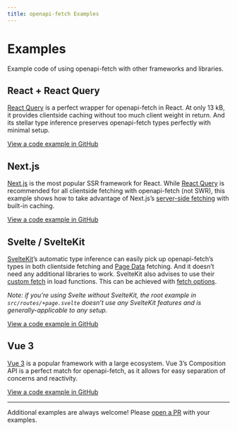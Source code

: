 ```yaml
---
title: openapi-fetch Examples
---
```


# Examples

Example code of using openapi-fetch with other frameworks and libraries.

## React + React Query

[React Query](https://tanstack.com/query/latest) is a perfect wrapper for openapi-fetch in React. At only 13 kB, it provides clientside caching without too much client weight in return. And its stellar type inference preserves openapi-fetch types perfectly with minimal setup.

[View a code example in GitHub](https://github.com/openapi-ts/openapi-typescript/tree/main/packages/openapi-fetch/examples/react-query)

## Next.js

[Next.js](https://nextjs.org/) is the most popular SSR framework for React. While [React Query](#react--react-query) is recommended for all clientside fetching with openapi-fetch (not SWR), this example shows how to take advantage of Next.js’s [server-side fetching](https://nextjs.org/docs/app/building-your-application/data-fetching/fetching-caching-and-revalidating#fetching-data-on-the-server-with-fetch) with built-in caching.

[View a code example in GitHub](https://github.com/openapi-ts/openapi-typescript/tree/main/packages/openapi-fetch/examples/nextjs)

## Svelte / SvelteKit

[SvelteKit](https://kit.svelte.dev)’s automatic type inference can easily pick up openapi-fetch’s types in both clientside fetching and [Page Data](https://kit.svelte.dev/docs/load#page-data) fetching. And it doesn’t need any additional libraries to work. SvelteKit also advises to use their [custom fetch](https://kit.svelte.dev/docs/load#making-fetch-requests) in load functions. This can be achieved with [fetch options](/openapi-fetch/api#fetch-options).

_Note: if you’re using Svelte without SvelteKit, the root example in `src/routes/+page.svelte` doesn’t use any SvelteKit features and is generally-applicable to any setup._

[View a code example in GitHub](https://github.com/openapi-ts/openapi-typescript/tree/main/packages/openapi-fetch/examples/sveltekit)

## Vue 3

[Vue 3](https://vuejs.org/) is a popular framework with a large ecosystem. Vue 3’s Composition API is a perfect match for openapi-fetch, as it allows for easy separation of concerns and reactivity.

[View a code example in GitHub](https://github.com/openapi-ts/openapi-typescript/tree/main/packages/openapi-fetch/examples/vue-3)

---
Additional examples are always welcome! Please [open a PR](https://github.com/openapi-ts/openapi-typescript/pulls) with your examples.
